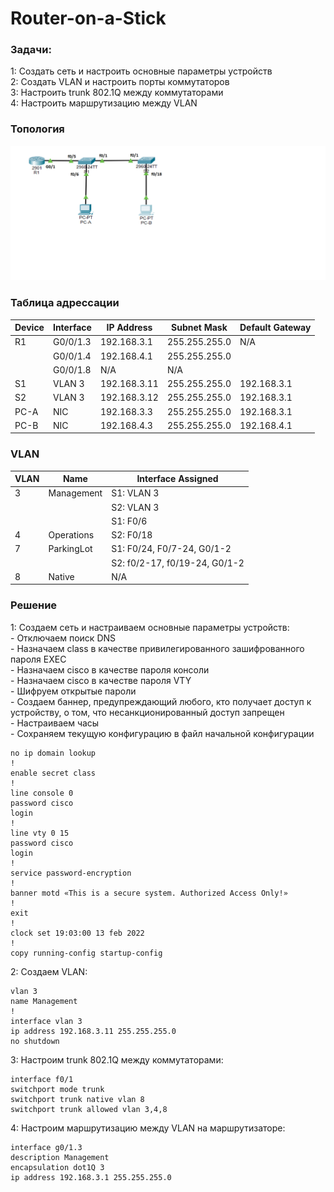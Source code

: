 # Router-on-a-Stick

### Задачи:
1: Создать сеть и настроить основные параметры устройств  
2: Создать VLAN и настроить порты коммутаторов  
3: Настроить trunk 802.1Q между коммутаторами  
4: Настроить маршрутизацию между VLAN    

### Топология
![](https://raw.githubusercontent.com/mineralka-sudo/otus/main/labs/lab1/topology.png)

### Таблица адрессации
| Device | Interface | IP Address   | Subnet Mask   | Default Gateway |
|--------|-----------|--------------|---------------|-----------------|
| R1     | G0/0/1.3  | 192.168.3.1  | 255.255.255.0 | N/A             |
|        | G0/0/1.4  | 192.168.4.1  | 255.255.255.0 |                 |
|        | G0/0/1.8  | N/A          | N/A           |                 |
| S1     | VLAN 3    | 192.168.3.11 | 255.255.255.0 | 192.168.3.1     |
| S2     | VLAN 3    | 192.168.3.12 | 255.255.255.0 | 192.168.3.1     |
| PC-A   | NIC       | 192.168.3.3  | 255.255.255.0 | 192.168.3.1     |
| PC-B   | NIC       | 192.168.4.3  | 255.255.255.0 | 192.168.4.1     |

### VLAN 
| VLAN | Name       | Interface Assigned            |
|------|------------|-------------------------------|
| 3    | Management | S1: VLAN 3                    |
|      |            | S2: VLAN 3                    |
|      |            | S1: F0/6                      |
| 4    | Operations | S2: F0/18                     |
| 7    | ParkingLot | S1: F0/24, F0/7-24, G0/1-2    |
|      |            | S2: f0/2-17, f0/19-24, G0/1-2 |
| 8    | Native     | N/A                           |

### Решение
1: Создаем сеть и настраиваем основные параметры устройств:  
    - Отключаем поиск DNS  
    - Назначаем class в качестве привилегированного зашифрованного пароля EXEC  
    - Назначаем cisco в качестве пароля консоли    
    - Назначаем cisco в качестве пароля VTY   
    - Шифруем открытые пароли   
    - Создаем баннер, предупреждающий любого, кто получает доступ к устройству, о том, что несанкционированный доступ запрещен   
    - Настраиваем часы   
    - Сохраняем текущую конфигурацию в файл начальной конфигурации   
```
no ip domain lookup
!
enable secret class
!
line console 0
password cisco
login
!
line vty 0 15
password cisco
login
!
service password-encryption
!
banner motd «This is a secure system. Authorized Access Only!»
!
exit
!
clock set 19:03:00 13 feb 2022
!
copy running-config startup-config
```
2: Создаем VLAN:
```
vlan 3
name Management
!
interface vlan 3
ip address 192.168.3.11 255.255.255.0
no shutdown
```
3: Настроим trunk 802.1Q между коммутаторами:
```
interface f0/1
switchport mode trunk
switchport trunk native vlan 8
switchport trunk allowed vlan 3,4,8
```
4: Настроим маршрутизацию между VLAN на маршрутизаторе:
```
interface g0/1.3
description Management
encapsulation dot1Q 3
ip address 192.168.3.1 255.255.255.0
```
